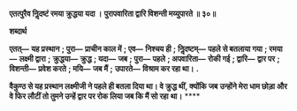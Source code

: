 **एतत्पुरैव निॢदष्टं रमया क्रुद्धया यदा ।** **पुरापवारिता द्वारि विशन्ती मय्युपारते ॥ ३०॥** 

**शब्दार्थ** 

**एतत्—** **यह प्रस्थान** **; पुरा—** **प्राचीन काल में** **; एव—** **निश्चय ही** **; निॢदष्टम्—** **पहले से बतलाया गया** **; रमया—** **लक्ष्मी द्वारा** **;** **क्रुद्धया—** **क्रुद्ध** **; यदा—** **जब** **; पुरा—** **पहले** **; अपवारिता—** **रोकी गई** **; द्वारि—** **द्वार पर** **; विशन्ती—** **प्रवेश करते** **; मयि—** **जब मैं** **;** **उपारते—** **विश्राम कर रहा था।** **.** 

**वैकुण्ठ से यह प्रस्थान लक्ष्मीजी ने पहले ही बतला दिया था। वे क्रुद्ध थीं, क्योंकि जब** **उन्होंने मेरा धाम छोड़ा और वे फिर लौटीं तो तुमने उन्हें द्वार पर रोक लिया जब कि मैं सो रहा** **था।** **** 